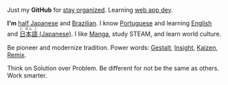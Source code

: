 Just my **GitHub** for
[stay organized](http://www.youtube.com/watch?v=s8yT8Eh_efE). Learning [web app dev](http://www.sitepoint.com/long-live-web-app/). 

**I'm** [half Japanese](http://en.wikipedia.org/wiki/H%C4%81fu) and [Brazilian](http://en.wikipedia.org/wiki/Japanese_Brazilian). I know [Portuguese](https://en.wikipedia.org/wiki/Portuguese_language) and learning [English](http://en.wikipedia.org/wiki/English_language) and [<ruby>日本語<rt>に ほん ご</ruby> (Japanese)](http://en.wikipedia.org/wiki/Japanese_language). I like [Manga](https//www.youtube.com/watch?v=sF1zusDQo88), study STEAM, and learn world culture.

Be pioneer and modernize tradition. Power words: [Gestalt](http://www.youtube.com/watch?v=LlzuJqZ797U), [Insight](http://www.youtube.com/watch?v=LlzuJqZ797U), [Kaizen](http://www.youtube.com/watch?v=jRdTFis4-3Q), [Remix](http://everythingisaremix.info/watch-the-series/). 

Think on Solution over Problem. Be different for not be the same as others. Work smarter.





